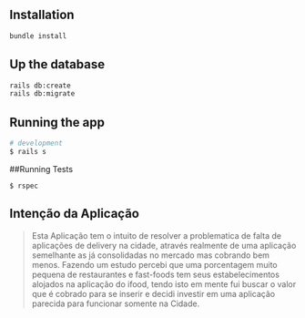 ## Installation
````bash
bundle install
````

## Up the database
````bash
rails db:create
rails db:migrate
````

## Running the app

```bash
# development
$ rails s
```
##Running Tests
````
$ rspec 
````

## Intenção da Aplicação
> Esta Aplicação tem o intuito de resolver a problematica de falta de aplicações de delivery na cidade, através realmente de uma aplicação semelhante as já consolidadas no mercado mas cobrando bem menos. Fazendo um estudo percebi que uma porcentagem muito pequena de restaurantes e fast-foods tem seus estabelecimentos alojados na aplicação do ifood, tendo isto em mente fui buscar o valor que é cobrado para se inserir e decidi investir em uma aplicação parecida para funcionar somente na Cidade.
